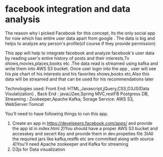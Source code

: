 # facebook integration and data analysis

The reason why i picked Facebook for this concept, Its the only social app for now which has entire user data apart from google . 
The data is big and helps to analyze any person's profile(of course if they provide permission)

This app will help to integrate facebook and analyze facebook's user data by reading user's entire history of posts and their interests,Tv shows,movies,places,books etc .The data read is streamed using kafka and write them into AWS S3 bucket.
Once user login into the app , user will see his pie chart of his interests and his favorites shows,books etc,Also this data will be streamed and that can be used for his recommendations later

Technologies used:
Front End: HTML,Javascript,jQuery,CSS,D3JS(Data Visulatization) ,
Back End : java/J2ee,Spring MVC,restFB Postgress DB,
Streaming : Zookeeper,Apache Kafka,
Sorage Service: AWS S3,
WebServer:Tomcat

You'll need to have following things to run this app.
1) Create an app in https://developers.facebook.com/apps/ and provide the app id in index.html
2)You should have a proper AWS S3 bucket and accesskey and secert Key and provide them in dev.propeties file
3)All the required jars like kafka,restfb etc are committed along with source
4)You'll need Apache zookeeper and Kafka for streaming
5) D3js for Data visualization


